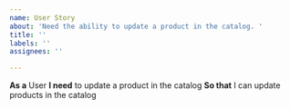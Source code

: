 ```yaml
---
name: User Story
about: 'Need the ability to update a product in the catalog. '
title: ''
labels: ''
assignees: ''

---
```


**As a** User
 **I need**  to update  a product in the catalog 
 **So that** I can update   products in the catalog

